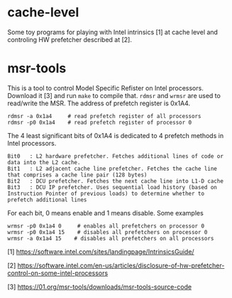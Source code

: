 # cache-level

Some toy programs for playing with Intel intrinsics [1] at cache level and controling HW prefetcher described at [2].



# msr-tools

This is a tool to control Model Specific Refister on Intel processors. Download it [3] and run `make` to compile that. `rdmsr` and `wrmsr` are used to read/write the MSR. The address of prefetch register is 0x1A4.

```
rdmsr -a 0x1a4     # read prefetch register of all processors
rdmsr -p0 0x1a4    # read prefetch register of processor 0
```

The 4 least significant bits of 0x1A4 is dedicated to 4 prefetch methods in Intel processors.
```
Bit0   : L2 hardware prefetcher. Fetches additional lines of code or data into the L2 cache.
Bit1   : L2 adjacent cache line prefetcher. Fetches the cache line that comprises a cache line pair (128 bytes)
Bit2   : DCU prefetcher. Fetches the next cache line into L1-D cache
Bit3   : DCU IP prefetcher. Uses sequential load history (based on Instruction Pointer of previous loads) to determine whether to prefetch additional lines
```
For each bit, 0 means enable and 1 means disable. Some examples
```
wrmsr -p0 0x1a4 0     # enables all prefetchers on processor 0
wrmsr -p0 0x1a4 15    # disables all prefetchers on processor 0
wrmsr -a 0x1a4 15    # disables all prefetchers on all processors
```


[1] https://software.intel.com/sites/landingpage/IntrinsicsGuide/

[2] https://software.intel.com/en-us/articles/disclosure-of-hw-prefetcher-control-on-some-intel-processors

[3] https://01.org/msr-tools/downloads/msr-tools-source-code
